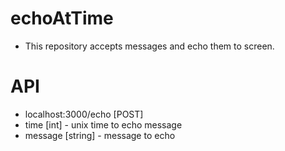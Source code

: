 # echoAtTime
* This repository accepts messages and echo them to screen.

# API
* localhost:3000/echo [POST]
* time [int] - unix time to echo message
* message [string] - message to echo
